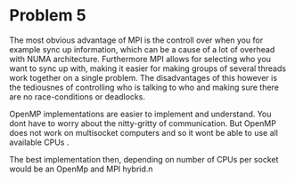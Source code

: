 # Problem 5
The most obvious advantage of MPI is the controll over when you for example sync up information, which can be a cause of a lot of overhead with NUMA architecture. Furthermore MPI allows for selecting who you want to sync up with, making it easier for making groups of several threads work together on a single problem. The disadvantages of this however is the tediousnes of controlling who is talking to who and making sure there are no race-conditions or deadlocks. 

OpenMP implementations are easier to implement and understand. You dont have to worry about the nitty-gritty of communication. But OpenMP does not work on multisocket computers and so it wont be able to use all available CPUs .

The best implementation then, depending on number of CPUs per socket would be an OpenMp and MPI hybrid.n